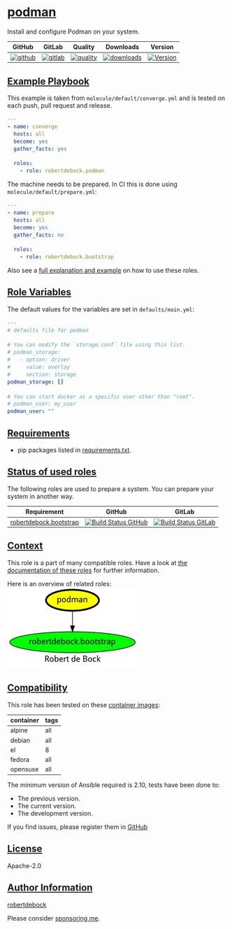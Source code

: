 # [podman](#podman)

Install and configure Podman on your system.

|GitHub|GitLab|Quality|Downloads|Version|
|------|------|-------|---------|-------|
|[![github](https://github.com/robertdebock/ansible-role-podman/workflows/Ansible%20Molecule/badge.svg)](https://github.com/robertdebock/ansible-role-podman/actions)|[![gitlab](https://gitlab.com/robertdebock/ansible-role-podman/badges/master/pipeline.svg)](https://gitlab.com/robertdebock/ansible-role-podman)|[![quality](https://img.shields.io/ansible/quality/56309)](https://galaxy.ansible.com/robertdebock/podman)|[![downloads](https://img.shields.io/ansible/role/d/56309)](https://galaxy.ansible.com/robertdebock/podman)|[![Version](https://img.shields.io/github/release/robertdebock/ansible-role-podman.svg)](https://github.com/robertdebock/ansible-role-podman/releases/)|

## [Example Playbook](#example-playbook)

This example is taken from `molecule/default/converge.yml` and is tested on each push, pull request and release.

```yaml
---
- name: converge
  hosts: all
  become: yes
  gather_facts: yes

  roles:
    - role: robertdebock.podman
```

The machine needs to be prepared. In CI this is done using `molecule/default/prepare.yml`:

```yaml
---
- name: prepare
  hosts: all
  become: yes
  gather_facts: no

  roles:
    - role: robertdebock.bootstrap
```

Also see a [full explanation and example](https://robertdebock.nl/how-to-use-these-roles.html) on how to use these roles.

## [Role Variables](#role-variables)

The default values for the variables are set in `defaults/main.yml`:

```yaml
---
# defaults file for podman

# You can modify the `storage.conf` file using this list.
# podman_storage:
#   - option: driver
#     value: overlay
#     section: storage
podman_storage: []

# You can start docker as a specific user other than "root".
# podman_user: my_user
podman_user: ""
```

## [Requirements](#requirements)

- pip packages listed in [requirements.txt](https://github.com/robertdebock/ansible-role-podman/blob/master/requirements.txt).

## [Status of used roles](#status-of-requirements)

The following roles are used to prepare a system. You can prepare your system in another way.

| Requirement | GitHub | GitLab |
|-------------|--------|--------|
|[robertdebock.bootstrap](https://galaxy.ansible.com/robertdebock/bootstrap)|[![Build Status GitHub](https://github.com/robertdebock/ansible-role-bootstrap/workflows/Ansible%20Molecule/badge.svg)](https://github.com/robertdebock/ansible-role-bootstrap/actions)|[![Build Status GitLab](https://gitlab.com/robertdebock/ansible-role-bootstrap/badges/master/pipeline.svg)](https://gitlab.com/robertdebock/ansible-role-bootstrap)|

## [Context](#context)

This role is a part of many compatible roles. Have a look at [the documentation of these roles](https://robertdebock.nl/) for further information.

Here is an overview of related roles:
![dependencies](https://raw.githubusercontent.com/robertdebock/ansible-role-podman/png/requirements.png "Dependencies")

## [Compatibility](#compatibility)

This role has been tested on these [container images](https://hub.docker.com/u/robertdebock):

|container|tags|
|---------|----|
|alpine|all|
|debian|all|
|el|8|
|fedora|all|
|opensuse|all|

The minimum version of Ansible required is 2.10, tests have been done to:

- The previous version.
- The current version.
- The development version.

If you find issues, please register them in [GitHub](https://github.com/robertdebock/ansible-role-podman/issues)

## [License](#license)

Apache-2.0

## [Author Information](#author-information)

[robertdebock](https://robertdebock.nl/)

Please consider [sponsoring me](https://github.com/sponsors/robertdebock).
